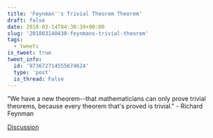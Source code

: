 ```yaml
---
title: 'Feynman''s Trivial Theorem Theorem'
draft: false
date: 2018-03-14T04:30:39+00:00
slug: '201803140430-feynmans-trivial-theorem'
tags:
  - tweets
is_tweet: true
tweet_info:
  id: '973672714555674624'
  type: 'post'
  is_thread: False
---
```




"We have a new theorem--that mathematicians can only prove trivial theorems, because every theorem that's proved is trivial." - Richard Feynman

[Discussion](https://x.com/sytelus/status/973672714555674624)
